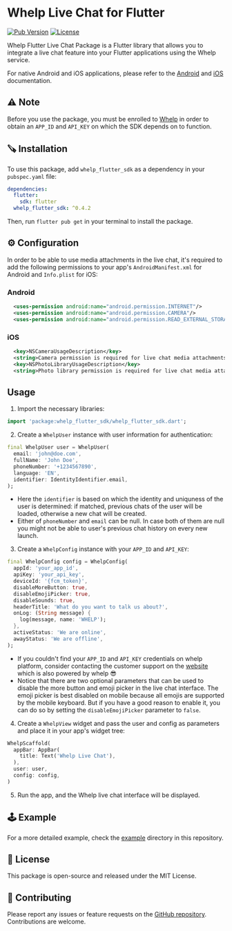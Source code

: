 # Whelp Live Chat for Flutter

[![Pub Version](https://img.shields.io/pub/v/whelp_flutter_sdk)](https://pub.dev/packages/whelp_flutter_sdk)
[![License](https://img.shields.io/github/license/your_username/whelp_flutter_sdk)](https://github.com/Whelp-Inc/whelp-flutter-sdk/blob/main/LICENSE)

Whelp Flutter Live Chat Package is a Flutter library that allows you to integrate a live chat feature into your Flutter applications using the Whelp service.

For native Android and iOS applications, please refer to the <a href="https://github.com/Whelp-Inc/whelp-flutter-sdk/blob/main/doc/native_android.md" target="_blank">Android</a> and <a href="https://github.com/Whelp-Inc/whelp-flutter-sdk/blob/main/doc/native_ios.md">iOS</a> documentation.

## ⚠️ Note

Before you use the package, you must be enrolled to [Whelp](https://whelp.co) in order to obtain an `APP_ID` and `API_KEY` on which the SDK depends on to function. 

## 🪚 Installation

To use this package, add `whelp_flutter_sdk` as a dependency in your `pubspec.yaml` file:

```yaml
dependencies:
  flutter:
    sdk: flutter
  whelp_flutter_sdk: ^0.4.2
```

Then, run `flutter pub get` in your terminal to install the package.

## ⚙️ Configuration

In order to be able to use media attachments in the live chat, it's required to add the following permissions to your app's `AndroidManifest.xml` for Android and `Info.plist` for iOS:

### Android

```xml
  <uses-permission android:name="android.permission.INTERNET"/>
  <uses-permission android:name="android.permission.CAMERA"/>
  <uses-permission android:name="android.permission.READ_EXTERNAL_STORAGE"/>
```

### iOS

```xml
  <key>NSCameraUsageDescription</key>
  <string>Camera permission is required for live chat media attachments.</string>
  <key>NSPhotoLibraryUsageDescription</key>
  <string>Photo library permission is required for live chat media attachments.</string>
```

## Usage
1. Import the necessary libraries:

```dart 
import 'package:whelp_flutter_sdk/whelp_flutter_sdk.dart';
```

2. Create a `WhelpUser` instance with user information for authentication:
    
```dart
final WhelpUser user = WhelpUser(
  email: 'john@doe.com',
  fullName: 'John Doe',
  phoneNumber: '+1234567890',
  language: 'EN',
  identifier: IdentityIdentifier.email,
);
```

- Here the `identifier` is based on which the identity and uniquness of the user is determined: if matched, previous chats of the user will be loaded, otherwise a new chat will be created.  
- Either of `phoneNumber` and `email` can be null. In case both of them are null you might not be able to user's previous chat history on every new launch.

3. Create a `WhelpConfig` instance with your `APP_ID` and `API_KEY`:
    
```dart
final WhelpConfig config = WhelpConfig(
  appId: 'your_app_id',
  apiKey: 'your_api_key',
  deviceId: '{fcm_token}',
  disableMoreButton: true,
  disableEmojiPicker: true,
  disableSounds: true,
  headerTitle: 'What do you want to talk us about?',
  onLog: (String message) {
    log(message, name: 'WHELP');
  },
  activeStatus: 'We are online',
  awayStatus: 'We are offline',
);
```

- If you couldn't find your `APP_ID` and `API_KEY` credentials on whelp platform, consider contacting the customer support on the <a href="https://whelp.co" target="_blank">website</a> which is also powered by whelp 😎
- Notice that there are two optional parameters that can be used to disable the more button and emoji picker in the live chat interface.
The emoji picker is best disabled on mobile because all emojis are supported by the mobile keyboard. But if you have a good reason to enable it, you can do so by setting the `disableEmojiPicker` parameter to `false`.

4. Create a `WhelpView` widget and pass the user and config as parameters and place it in your app's widget tree:

```dart
WhelpScaffold(
  appBar: AppBar(
    title: Text('Whelp Live Chat'),
  ),
  user: user,
  config: config,
)
```

5. Run the app, and the Whelp live chat interface will be displayed.

## 🕹️ Example

For a more detailed example, check the <a href="https://github.com/Whelp-Inc/whelp-flutter-sdk" target="_blank">example</a> directory in this repository.

## 📄 License
This package is open-source and released under the MIT License.

## 🙏 Contributing

Please report any issues or feature requests on the <a href="https://github.com/Whelp-Inc/whelp-flutter-sdk" target="_blank">GitHub repository</a>. Contributions are welcome.